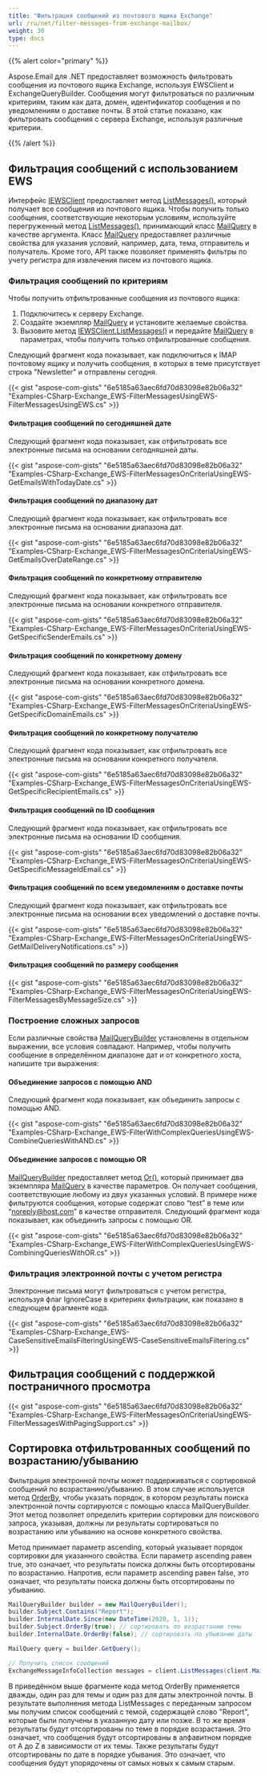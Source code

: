 ```yaml
---
title: "Фильтрация сообщений из почтового ящика Exchange"
url: /ru/net/filter-messages-from-exchange-mailbox/
weight: 30
type: docs
---
```



{{% alert color="primary" %}}

Aspose.Email для .NET предоставляет возможность фильтровать сообщения из почтового ящика Exchange, используя EWSClient и ExchangeQueryBuilder. Сообщения могут фильтроваться по различным критериям, таким как дата, домен, идентификатор сообщения и по уведомлениям о доставке почты. В этой статье показано, как фильтровать сообщения с сервера Exchange, используя различные критерии.

{{% /alert %}} 

## **Фильтрация сообщений с использованием EWS**

Интерфейс [IEWSClient](https://reference.aspose.com/email/net/aspose.email.clients.exchange.webservice/iewsclient/) предоставляет метод [ListMessages()](https://reference.aspose.com/email/net/aspose.email.clients.exchange.webservice/iewsclient/listmessages/#listmessages), который получает все сообщения из почтового ящика. Чтобы получить только сообщения, соответствующие некоторым условиям, используйте перегруженный метод [ListMessages()](https://reference.aspose.com/email/net/aspose.email.clients.exchange.webservice/iewsclient/listmessages/#listmessages), принимающий класс [MailQuery](https://reference.aspose.com/email/net/aspose.email.tools.search/mailquery/) в качестве аргумента. Класс [MailQuery](https://reference.aspose.com/email/net/aspose.email.tools.search/mailquery/) предоставляет различные свойства для указания условий, например, дата, тема, отправитель и получатель. Кроме того, API также позволяет применять фильтры по учету регистра для извлечения писем из почтового ящика.

### **Фильтрация сообщений по критериям**

Чтобы получить отфильтрованные сообщения из почтового ящика:

1. Подключитесь к серверу Exchange.
1. Создайте экземпляр [MailQuery](https://reference.aspose.com/email/net/aspose.email.tools.search/mailquery/) и установите желаемые свойства.
1. Вызовите метод [IEWSClient.ListMessages()](https://reference.aspose.com/email/net/aspose.email.clients.exchange.webservice/iewsclient/listmessages/#listmessages) и передайте [MailQuery](https://reference.aspose.com/email/net/aspose.email.tools.search/mailquery/) в параметрах, чтобы получить только отфильтрованные сообщения.

Следующий фрагмент кода показывает, как подключиться к IMAP почтовому ящику и получить сообщения, в которых в теме присутствует строка "Newsletter" и отправлены сегодня.

{{< gist "aspose-com-gists" "6e5185a63aec6fd70d83098e82b06a32" "Examples-CSharp-Exchange_EWS-FilterMessagesUsingEWS-FilterMessagesUsingEWS.cs" >}}

#### **Фильтрация сообщений по сегодняшней дате**

Следующий фрагмент кода показывает, как отфильтровать все электронные письма на основании сегодняшней даты.

{{< gist "aspose-com-gists" "6e5185a63aec6fd70d83098e82b06a32" "Examples-CSharp-Exchange_EWS-FilterMessagesOnCriteriaUsingEWS-GetEmailsWithTodayDate.cs" >}}

#### **Фильтрация сообщений по диапазону дат**

Следующий фрагмент кода показывает, как отфильтровать все электронные письма на основании диапазона дат.

{{< gist "aspose-com-gists" "6e5185a63aec6fd70d83098e82b06a32" "Examples-CSharp-Exchange_EWS-FilterMessagesOnCriteriaUsingEWS-GetEmailsOverDateRange.cs" >}}

#### **Фильтрация сообщений по конкретному отправителю**

Следующий фрагмент кода показывает, как отфильтровать все электронные письма на основании конкретного отправителя.

{{< gist "aspose-com-gists" "6e5185a63aec6fd70d83098e82b06a32" "Examples-CSharp-Exchange_EWS-FilterMessagesOnCriteriaUsingEWS-GetSpecificSenderEmails.cs" >}}

#### **Фильтрация сообщений по конкретному домену**

Следующий фрагмент кода показывает, как отфильтровать все электронные письма на основании конкретного домена.

{{< gist "aspose-com-gists" "6e5185a63aec6fd70d83098e82b06a32" "Examples-CSharp-Exchange_EWS-FilterMessagesOnCriteriaUsingEWS-GetSpecificDomainEmails.cs" >}}

#### **Фильтрация сообщений по конкретному получателю**

Следующий фрагмент кода показывает, как отфильтровать все электронные письма на основании конкретного получателя.

{{< gist "aspose-com-gists" "6e5185a63aec6fd70d83098e82b06a32" "Examples-CSharp-Exchange_EWS-FilterMessagesOnCriteriaUsingEWS-GetSpecificRecipientEmails.cs" >}}

#### **Фильтрация сообщений по ID сообщения**

Следующий фрагмент кода показывает, как отфильтровать все электронные письма на основании ID сообщения.

{{< gist "aspose-com-gists" "6e5185a63aec6fd70d83098e82b06a32" "Examples-CSharp-Exchange_EWS-FilterMessagesOnCriteriaUsingEWS-GetSpecificMessageIdEmail.cs" >}}

#### **Фильтрация сообщений по всем уведомлениям о доставке почты**

Следующий фрагмент кода показывает, как отфильтровать все электронные письма на основании всех уведомлений о доставке почты.

{{< gist "aspose-com-gists" "6e5185a63aec6fd70d83098e82b06a32" "Examples-CSharp-Exchange_EWS-FilterMessagesOnCriteriaUsingEWS-GetMailDeliveryNotifications.cs" >}}

#### **Фильтрация сообщений по размеру сообщения**

{{< gist "aspose-com-gists" "6e5185a63aec6fd70d83098e82b06a32" "Examples-CSharp-Exchange_EWS-FilterMessagesOnCriteriaUsingEWS-FilterMessagesByMessageSize.cs" >}}


### **Построение сложных запросов**

Если различные свойства [MailQueryBuilder](https://reference.aspose.com/email/net/aspose.email.tools.search/mailquerybuilder/) установлены в отдельном выражении, все условия совпадают. Например, чтобы получить сообщение в определённом диапазоне дат и от конкретного хоста, напишите три выражения:

#### **Объединение запросов с помощью AND**

Следующий фрагмент кода показывает, как объединить запросы с помощью AND.

{{< gist "aspose-com-gists" "6e5185a63aec6fd70d83098e82b06a32" "Examples-CSharp-Exchange_EWS-FilterWithComplexQueriesUsingEWS-CombineQueriesWithAND.cs" >}}

#### **Объединение запросов с помощью OR**

[MailQueryBuilder](https://reference.aspose.com/email/net/aspose.email.tools.search/mailquerybuilder/) предоставляет метод [Or()](https://reference.aspose.com/email/net/aspose.email.tools.search/mailquerybuilder/or/#or), который принимает два экземпляра [MailQuery](https://reference.aspose.com/email/net/aspose.email.tools.search/mailquery/) в качестве параметров. Он получает сообщения, соответствующие любому из двух указанных условий. В примере ниже фильтруются сообщения, которые содержат слово “test” в теме или “noreply@host.com” в качестве отправителя. Следующий фрагмент кода показывает, как объединить запросы с помощью OR.

{{< gist "aspose-com-gists" "6e5185a63aec6fd70d83098e82b06a32" "Examples-CSharp-Exchange_EWS-FilterWithComplexQueriesUsingEWS-CombiningQueriesWithOR.cs" >}}

### **Фильтрация электронной почты с учетом регистра**

Электронные письма могут фильтроваться с учетом регистра, используя флаг IgnoreCase в критериях фильтрации, как показано в следующем фрагменте кода.

{{< gist "aspose-com-gists" "6e5185a63aec6fd70d83098e82b06a32" "Examples-CSharp-Exchange_EWS-CaseSensitiveEmailsFilteringUsingEWS-CaseSensitiveEmailsFiltering.cs" >}}

## **Фильтрация сообщений с поддержкой постраничного просмотра**

{{< gist "aspose-com-gists" "6e5185a63aec6fd70d83098e82b06a32" "Examples-CSharp-Exchange_EWS-FilterMessagesOnCriteriaUsingEWS-FilterMessagesWithPagingSupport.cs" >}}

## **Сортировка отфильтрованных сообщений по возрастанию/убыванию**

Фильтрация электронной почты может поддерживаться с сортировкой сообщений по возрастанию/убыванию. В этом случае используется метод [OrderBy](https://reference.aspose.com/email/net/aspose.email.tools.search/comparisonfield/orderby/), чтобы указать порядок, в котором результаты поиска электронной почты сортируются с помощью класса MailQueryBuilder. Этот метод позволяет определить критерии сортировки для поискового запроса, указывая, должны ли результаты сортироваться по возрастанию или убыванию на основе конкретного свойства.

Метод принимает параметр ascending, который указывает порядок сортировки для указанного свойства. Если параметр ascending равен true, это означает, что результаты поиска должны быть отсортированы по возрастанию. Напротив, если параметр ascending равен false, это означает, что результаты поиска должны быть отсортированы по убыванию.

```cs
MailQueryBuilder builder = new MailQueryBuilder();
builder.Subject.Contains("Report");
builder.InternalDate.Since(new DateTime(2020, 1, 1));
builder.Subject.OrderBy(true); // сортировать по возрастанию темы
builder.InternalDate.OrderBy(false); // сортировать по убыванию даты

MailQuery query = builder.GetQuery();

// Получить список сообщений
ExchangeMessageInfoCollection messages = client.ListMessages(client.MailboxInfo.InboxUri, query, false);
```

В приведённом выше фрагменте кода метод OrderBy применяется дважды, один раз для темы и один раз для даты электронной почты. В результате выполнения метода ListMessages с переданным запросом мы получим список сообщений с темой, содержащей слово "Report", которые были получены в указанную дату или позже. В то же время результаты будут отсортированы по теме в порядке возрастания. Это означает, что сообщения будут отсортированы в алфавитном порядке от A до Z в зависимости от их темы. Также результаты будут отсортированы по дате в порядке убывания. Это означает, что сообщения будут упорядочены от самых новых к самым старым.
